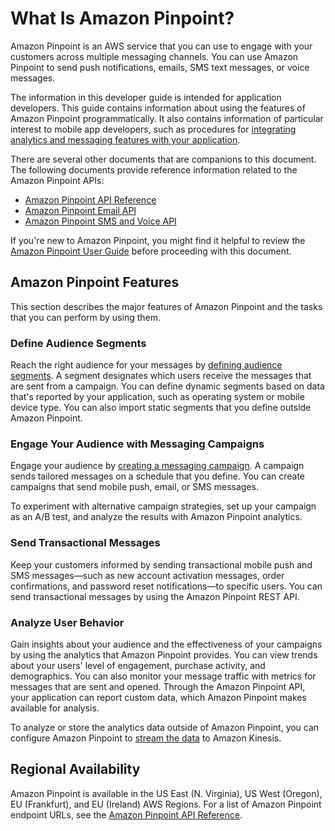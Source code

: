 # What Is Amazon Pinpoint?<a name="welcome"></a>

Amazon Pinpoint is an AWS service that you can use to engage with your customers across multiple messaging channels\. You can use Amazon Pinpoint to send push notifications, emails, SMS text messages, or voice messages\.

The information in this developer guide is intended for application developers\. This guide contains information about using the features of Amazon Pinpoint programmatically\. It also contains information of particular interest to mobile app developers, such as procedures for [integrating analytics and messaging features with your application](integrate.md)\.

There are several other documents that are companions to this document\. The following documents provide reference information related to the Amazon Pinpoint APIs:
+ [Amazon Pinpoint API Reference](https://docs.aws.amazon.com/pinpoint/latest/apireference/)
+ [Amazon Pinpoint Email API](https://docs.aws.amazon.com/pinpoint-email/latest/APIReference/)
+ [Amazon Pinpoint SMS and Voice API](https://docs.aws.amazon.com/pinpoint-sms-voice/latest/APIReference/)

If you're new to Amazon Pinpoint, you might find it helpful to review the [Amazon Pinpoint User Guide](https://docs.aws.amazon.com/pinpoint/latest/userguide/) before proceeding with this document\.

## Amazon Pinpoint Features<a name="welcome-features"></a>

This section describes the major features of Amazon Pinpoint and the tasks that you can perform by using them\.

### Define Audience Segments<a name="welcome-segments"></a>

Reach the right audience for your messages by [defining audience segments](segments.md)\. A segment designates which users receive the messages that are sent from a campaign\. You can define dynamic segments based on data that's reported by your application, such as operating system or mobile device type\. You can also import static segments that you define outside Amazon Pinpoint\.

### Engage Your Audience with Messaging Campaigns<a name="welcome-campaigns"></a>

Engage your audience by [creating a messaging campaign](campaigns.md)\. A campaign sends tailored messages on a schedule that you define\. You can create campaigns that send mobile push, email, or SMS messages\.

To experiment with alternative campaign strategies, set up your campaign as an A/B test, and analyze the results with Amazon Pinpoint analytics\.

### Send Transactional Messages<a name="welcome-transactional"></a>

Keep your customers informed by sending transactional mobile push and SMS messages—such as new account activation messages, order confirmations, and password reset notifications—to specific users\. You can send transactional messages by using the Amazon Pinpoint REST API\.

### Analyze User Behavior<a name="welcome-analyze"></a>

Gain insights about your audience and the effectiveness of your campaigns by using the analytics that Amazon Pinpoint provides\. You can view trends about your users' level of engagement, purchase activity, and demographics\. You can also monitor your message traffic with metrics for messages that are sent and opened\. Through the Amazon Pinpoint API, your application can report custom data, which Amazon Pinpoint makes available for analysis\.

To analyze or store the analytics data outside of Amazon Pinpoint, you can configure Amazon Pinpoint to [stream the data](analytics-streaming.md) to Amazon Kinesis\.

## Regional Availability<a name="welcome-regions"></a>

Amazon Pinpoint is available in the US East \(N\. Virginia\), US West \(Oregon\), EU \(Frankfurt\), and EU \(Ireland\) AWS Regions\. For a list of Amazon Pinpoint endpoint URLs, see the [Amazon Pinpoint API Reference](https://docs.aws.amazon.com/pinpoint/latest/apireference/)\.